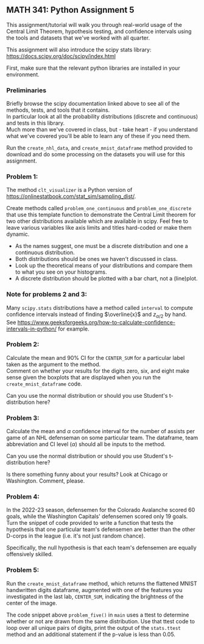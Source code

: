 ## MATH 341: Python Assignment 5

This assignment/tutorial will walk you through real-world usage of the Central Limit Theorem, hypothesis testing, 
and confidence intervals using the tools and datasets that we've worked with all quarter.

This assignment will also introduce the scipy stats library:
<https://docs.scipy.org/doc/scipy/index.html>

First, make sure that the relevant python libraries are installed in your environment.

### Preliminaries
Briefly browse the scipy documentation linked above to see all of the methods, tests, and tools that it contains.  
In particular look at all the probability distributions (discrete and continuous) and tests in this library.  
Much more than we've covered in class, but - take heart - if you understand what we've covered you'll be able to 
learn any of these if you need them.

Run the `create_nhl_data`, and  `create_mnist_dataframe` method provided to download and do some processing on the 
datasets you will use for this assignment.  

### Problem 1: 
The method `clt_visualizer` is a Python version of <https://onlinestatbook.com/stat_sim/sampling_dist/>.

Create methods called `problem_one_continuous` and `problem_one_discrete` that use this template function 
to demonstrate the Central Limit theorem for two other distributions available which are available in scipy.  Feel free to leave
various variables like axis limits and titles hard-coded or make them dynamic.

* As the names suggest, one must be a discrete distribution and one a continuous distribution. 
* Both distributions should be ones we haven't discussed in class.
* Look up the theoretical means of your distributions and compare them to what you see on your histograms.
* A discrete distribution should be plotted with a bar chart, not a (line)plot.  


### Note for problems 2 and 3:
Many `scipy.stats` distributions have a method called `interval` to compute confidence intervals instead 
of finding $\overline{x}$ and $z_{\alpha/2}$ by hand.  
See <https://www.geeksforgeeks.org/how-to-calculate-confidence-intervals-in-python/> for example.

### Problem 2:
Calculate the mean and 90% CI for the `CENTER_SUM` for a particular label taken as the argument to the method.  
Comment on whether your results for the digits zero, six, and eight make sense given the boxplots 
that are displayed when you run the `create_mnist_dataframe` code.

Can you use the normal distribution or should you use Student's t-distribution here?


### Problem 3:
Calculate the mean and $\alpha$ confidence interval for the number of assists per game of an NHL defenseman on some particular 
team.  The dataframe, team abbreviation and CI level ($\alpha$) should all be inputs to the method. 

Can you use the normal distribution or should you use Student's t-distribution here?

Is there something funny about your results?  Look at Chicago or Washington.  Comment, please.

### Problem 4: 
In the 2022-23 season, defensemen for the Colorado Avalanche scored 60 goals, while the Washington Capitals'
defensemen scored only 19 goals.  Turn the snippet of code provided to write a function that tests
the hypothesis that one particular team's defensemen are better than the other D-corps in the league 
(i.e. it's not just random chance).  

Specifically, the null hypothesis is that each team's defensemen are equally offensively skilled.

### Problem 5: 
Run the `create_mnist_dataframe` method, which returns the flattened MNIST handwritten digits dataframe, augmented
with one of the features you investigated in the last lab, `CENTER_SUM`, indicating the brightness of the center of
the image.

The code snippet above `problem_five()` in `main` uses a ttest to determine whether or not are drawn 
from the same distribution.  Use that ttest code to loop over all unique pairs of digits, print the output of 
the `stats.ttest` method and an additional statement if the p-value is less than 0.05.